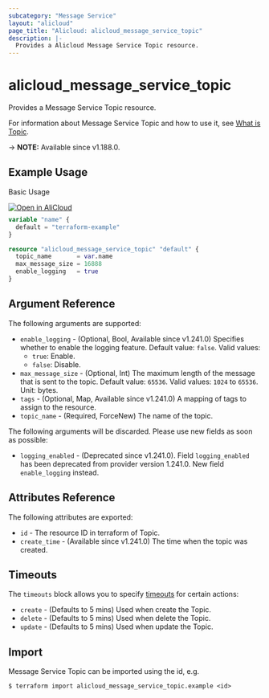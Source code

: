 ```yaml
---
subcategory: "Message Service"
layout: "alicloud"
page_title: "Alicloud: alicloud_message_service_topic"
description: |-
  Provides a Alicloud Message Service Topic resource.
---
```


# alicloud_message_service_topic

Provides a Message Service Topic resource.



For information about Message Service Topic and how to use it, see [What is Topic](https://www.alibabacloud.com/help/en/message-service/latest/createtopic).

-> **NOTE:** Available since v1.188.0.

## Example Usage

Basic Usage

<div style="display: block;margin-bottom: 40px;"><div class="oics-button" style="float: right;position: absolute;margin-bottom: 10px;">
  <a href="https://api.aliyun.com/terraform?resource=alicloud_message_service_topic&exampleId=f4078b56-da8a-868c-bec2-ce95370ce435d8bac445&activeTab=example&spm=docs.r.message_service_topic.0.f4078b56da&intl_lang=EN_US" target="_blank">
    <img alt="Open in AliCloud" src="https://img.alicdn.com/imgextra/i1/O1CN01hjjqXv1uYUlY56FyX_!!6000000006049-55-tps-254-36.svg" style="max-height: 44px; max-width: 100%;">
  </a>
</div></div>

```terraform
variable "name" {
  default = "terraform-example"
}

resource "alicloud_message_service_topic" "default" {
  topic_name       = var.name
  max_message_size = 16888
  enable_logging   = true
}
```

## Argument Reference

The following arguments are supported:
* `enable_logging` - (Optional, Bool, Available since v1.241.0) Specifies whether to enable the logging feature. Default value: `false`. Valid values:
  - `true`: Enable.
  - `false`: Disable.
* `max_message_size` - (Optional, Int) The maximum length of the message that is sent to the topic. Default value: `65536`. Valid values: `1024` to `65536`. Unit: bytes.
* `tags` - (Optional, Map, Available since v1.241.0) A mapping of tags to assign to the resource.
* `topic_name` - (Required, ForceNew) The name of the topic.

The following arguments will be discarded. Please use new fields as soon as possible:
* `logging_enabled` - (Deprecated since v1.241.0). Field `logging_enabled` has been deprecated from provider version 1.241.0. New field `enable_logging` instead.

## Attributes Reference

The following attributes are exported:
* `id` - The resource ID in terraform of Topic.
* `create_time` - (Available since v1.241.0) The time when the topic was created.

## Timeouts

The `timeouts` block allows you to specify [timeouts](https://developer.hashicorp.com/terraform/language/resources/syntax#operation-timeouts) for certain actions:
* `create` - (Defaults to 5 mins) Used when create the Topic.
* `delete` - (Defaults to 5 mins) Used when delete the Topic.
* `update` - (Defaults to 5 mins) Used when update the Topic.

## Import

Message Service Topic can be imported using the id, e.g.

```shell
$ terraform import alicloud_message_service_topic.example <id>
```
